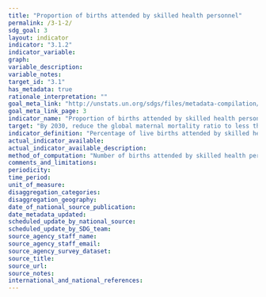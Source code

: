 ```yaml
---
title: "Proportion of births attended by skilled health personnel"
permalink: /3-1-2/
sdg_goal: 3
layout: indicator
indicator: "3.1.2"
indicator_variable: 
graph: 
variable_description: 
variable_notes: 
target_id: "3.1"
has_metadata: true
rationale_interpretation: ""
goal_meta_link: "http://unstats.un.org/sdgs/files/metadata-compilation/Metadata-Goal-3.pdf"
goal_meta_link_page: 3
indicator_name: "Proportion of births attended by skilled health personnel"
target: "By 2030, reduce the global maternal mortality ratio to less than 70 per 100,000 live births."
indicator_definition: "Percentage of live births attended by skilled health personnel during a specified time period."
actual_indicator_available: 
actual_indicator_available_description: 
method_of_computation: "Number of births attended by skilled health personnel (doctors, nurses or midwives) trained in providing life_saving obstetric care, including giving the necessary supervision, care and advice to women during pregnancy, childbirth and the postpartum period, to conduct deliveries on their own, and to care for newborns / The total number of live births in the same period Method of measurement  Definition of skilled birth attendant varies between countries. The percentage of births attended by skilled health personnel is calculated as the number of births attended by skilled health personnel (doctors, nurses or midwives) expressed as a percentage of the total number of births in the same period. Births attended by skilled health personnel = (number of births attended by skilled health personnel)/(total number of live births) x 100. In household surveys, such as DHS, MICS and RHS, the respondent is asked about each live birth and who helped during delivery for a period up to five years before the interview.'' Service/facility records could be used where a high proportion of births occur in health facilities and are therefore recorded. Method of estimation Data for global monitoring are reported by UNICEF and WHO. These agencies obtain the data - both survey and registry data ' from national sources. Before data can be included in the global databases, UNICEF and WHO undertake a process of data verification that includes correspondence with field offices to clarify any questions. In terms of survey data, some survey reports may present a total percentage of births attended by a type of provider that does not conform to the MDG definition (e.g. total includes providers who are not considered skilled, such as community health workers). In this case, the percentage delivered by a physician, nurse or midwife are totalled and entered into the global database as the MDG estimate.'' Predominant type of statistics: adjusted"
comments_and_limitations: 
periodicity: 
time_period: 
unit_of_measure: 
disaggregation_categories: 
disaggregation_geography: 
date_of_national_source_publication: 
date_metadata_updated: 
scheduled_update_by_national_source: 
scheduled_update_by_SDG_team: 
source_agency_staff_name: 
source_agency_staff_email: 
source_agency_survey_dataset: 
source_title: 
source_url: 
source_notes: 
international_and_national_references: 
---
```



